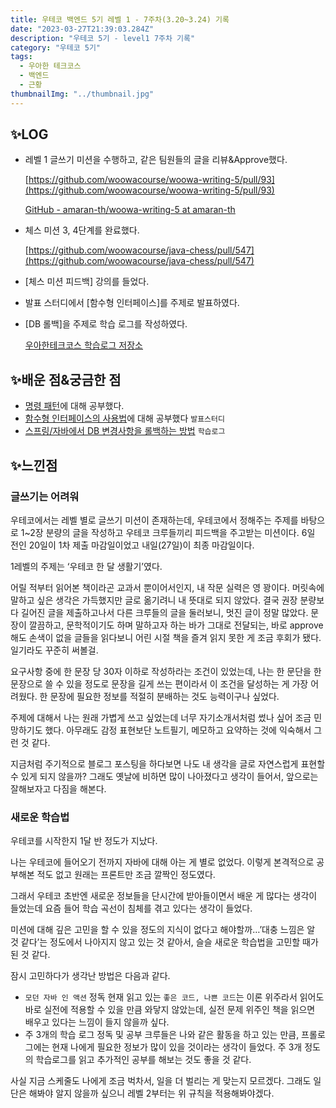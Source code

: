 ```yaml
---
title: 우테코 백엔드 5기 레벨 1 - 7주차(3.20~3.24) 기록
date: "2023-03-27T21:39:03.284Z"
description: "우테코 5기 - level1 7주차 기록"
category: "우테코 5기"
tags:
  - 우아한 테크코스
  - 백엔드
  - 근황
thumbnailImg: "../thumbnail.jpg"
---
```


## ✨LOG

- 레벨 1 글쓰기 미션을 수행하고, 같은 팀원들의 글을 리뷰&Approve했다.

  [https://github.com/woowacourse/woowa-writing-5/pull/93](https://github.com/woowacourse/woowa-writing-5/pull/93)

  [GitHub - amaran-th/woowa-writing-5 at amaran-th](https://github.com/amaran-th/woowa-writing-5/tree/amaran-th)

- 체스 미션 3, 4단계를 완료했다.

  [https://github.com/woowacourse/java-chess/pull/547](https://github.com/woowacourse/java-chess/pull/547)

- [체스 미션 피드백] 강의를 들었다.
- 발표 스터디에서 [함수형 인터페이스]를 주제로 발표하였다.
- [DB 롤백]을 주제로 학습 로그를 작성하였다.

  [우아한테크코스 학습로그 저장소](https://prolog.techcourse.co.kr/studylogs/2952)

## ✨배운 점&궁금한 점

- [명령 패턴](<https://amaran-th.github.io/%EB%94%94%EC%9E%90%EC%9D%B8%20%ED%8C%A8%ED%84%B4/[%EB%94%94%EC%9E%90%EC%9D%B8%20%ED%8C%A8%ED%84%B4]%20Command%20Pattern(%EB%AA%85%EB%A0%B9%20%ED%8C%A8%ED%84%B4)/>)에 대해 공부했다.
- [함수형 인터페이스의 사용법](<https://amaran-th.github.io/Java/[Java]%20%ED%95%A8%EC%88%98%ED%98%95%20%EC%9D%B8%ED%84%B0%ED%8E%98%EC%9D%B4%EC%8A%A4(Functional%20Interface)/>)에 대해 공부했다 `발표스터디`
- [스프링/자바에서 DB 변경사항을 롤백하는 방법](https://amaran-th.github.io/Java/[Java]%20DB%20%EB%B3%80%EA%B2%BD%EC%82%AC%ED%95%AD%20%EB%A1%A4%EB%B0%B1%ED%95%98%EA%B8%B0/) `학습로그`

## ✨느낀점

### 글쓰기는 어려워

우테코에서는 레벨 별로 글쓰기 미션이 존재하는데, 우테코에서 정해주는 주제를 바탕으로 1~2장 분량의 글을 작성하고 우테코 크루들끼리 피드백을 주고받는 미션이다. 6일 전인 20일이 1차 제출 마감일이었고 내일(27일)이 최종 마감일이다.

1레벨의 주제는 ‘우테코 한 달 생활기’였다.

어릴 적부터 읽어본 책이라곤 교과서 뿐이어서인지, 내 작문 실력은 영 꽝이다. 머릿속에 말하고 싶은 생각은 가득했지만 글로 옮기려니 내 뜻대로 되지 않았다. 결국 권장 분량보다 길어진 글을 제출하고나서 다른 크루들의 글을 둘러보니, 멋진 글이 정말 많았다. 문장이 깔끔하고, 문학적이기도 하며 말하고자 하는 바가 그대로 전달되는, 바로 approve해도 손색이 없을 글들을 읽다보니 어린 시절 책을 즐겨 읽지 못한 게 조금 후회가 됐다. 일기라도 꾸준히 써볼걸.

요구사항 중에 한 문장 당 30자 이하로 작성하라는 조건이 있었는데, 나는 한 문단을 한 문장으로 쓸 수 있을 정도로 문장을 길게 쓰는 편이라서 이 조건을 달성하는 게 가장 어려웠다. 한 문장에 필요한 정보를 적절히 분배하는 것도 능력이구나 싶었다.

주제에 대해서 나는 원래 가볍게 쓰고 싶었는데 너무 자기소개서처럼 썼나 싶어 조금 민망하기도 했다. 아무래도 감정 표현보단 노트필기, 메모하고 요약하는 것에 익숙해서 그런 것 같다.

지금처럼 주기적으로 블로그 포스팅을 하다보면 나도 내 생각을 글로 자연스럽게 표현할 수 있게 되지 않을까? 그래도 옛날에 비하면 많이 나아졌다고 생각이 들어서, 앞으로는 잘해보자고 다짐을 해본다.

### 새로운 학습법

우테코를 시작한지 1달 반 정도가 지났다.

나는 우테코에 들어오기 전까지 자바에 대해 아는 게 별로 없었다. 이렇게 본격적으로 공부해본 적도 없고 원래는 프론트만 조금 깔짝인 정도였다.

그래서 우테코 초반엔 새로운 정보들을 단시간에 받아들이면서 배운 게 많다는 생각이 들었는데 요즘 들어 학습 곡선이 침체를 겪고 있다는 생각이 들었다.

미션에 대해 깊은 고민을 할 수 있을 정도의 지식이 없다고 해야할까…’대충 느낌은 알 것 같다’는 정도에서 나아지지 않고 있는 것 같아서, 슬슬 새로운 학습법을 고민할 때가 된 것 같다.

잠시 고민하다가 생각난 방법은 다음과 같다.

- `모던 자바 인 액션` 정독
  현재 읽고 있는 `좋은 코드, 나쁜 코드`는 이론 위주라서 읽어도 바로 실전에 적용할 수 있을 만큼 와닿지 않았는데, 실전 문제 위주인 책을 읽으면 배우고 있다는 느낌이 들지 않을까 싶다.
- 주 3개의 학습 로그 정독 및 공부
  크루들은 나와 같은 활동을 하고 있는 만큼, 프롤로그에는 현재 나에게 필요한 정보가 많이 있을 것이라는 생각이 들었다. 주 3개 정도의 학습로그를 읽고 추가적인 공부를 해보는 것도 좋을 것 같다.

사실 지금 스케줄도 나에게 조금 벅차서, 일을 더 벌리는 게 맞는지 모르겠다. 그래도 일단은 해봐야 알지 않을까 싶으니 레벨 2부터는 위 규칙을 적용해봐야겠다.
